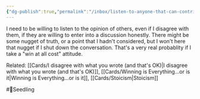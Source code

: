 ```yaml
---
{"dg-publish":true,"permalink":"/inbox/listen-to-anyone-that-can-contribute-to-the-public-good/"}
---
```


I need to be willing to listen to the opinion of others, even if I disagree with them, if they are willing to enter into a discussion honestly. There might be some nugget of truth, or a point that I hadn't considered, but I won't here that nugget if I shut down the conversation. That's a very real probablity if I take a "win at all cost" attitude.


Related: [[Cards/I disagree with what you wrote (and that's OK)\|I disagree with what you wrote (and that's OK)]], [[Cards/Winning is Everything...or is it\|Winning is Everything...or is it]], [[Cards/Stoicism\|Stoicism]]

#🌱Seedling 